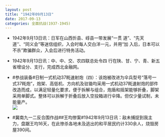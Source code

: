 ```yaml
---
layout: post
title: "1942年09月13日"
date: 2017-09-13
categories: 全面抗战(1937-1945)
---
```


<meta name="referrer" content="no-referrer" />

- 1942年9月13日讯：日军在山西忻县、崞县一带发展“一贯 道”、“先天道’’、“同义会”等迷信组织，入会时每人交白洋一元，并用“加 入后，日本可以不杀”欺骗群众，入会后进行特务活动。 

- 1942年9月13日讯：中、中、交、农四联总处令四 行在陕、甘、宁、青、新五省增设分、支行，完成西北金融网。 

- #参战装备#日制一式机动37粍速射炮（四）：该炮被改进为伞兵型号“落号一式37粍炮”，炮架、高低机、方向机及驻锄均采用一式机动37粍速射炮的部件改造而成，以满足轻量化要求，便于拆解与组合，炮盾和摇架能够折叠，脚架采用单脚式。整体可以拆解于折叠后放入空投箱进行伞降。但仅少量试制，未能量产。 <br/><img src="https://wx4.sinaimg.cn/large/aca367d8ly1fjhpf9uwb1j21jk15o7s0.jpg" />

- #冀南九一二反合围作战##王均惨案#1942年9月13日讯：敌未捕捉到我主力，盘踞王均16天，在此惨杀各地未及逃出的和平居民约计330余人，烧毁房屋390间。 

